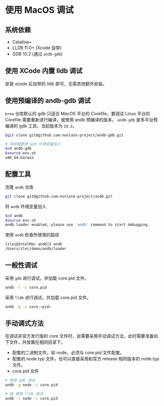 # 使用 MacOS 调试

## 系统依赖
* Catalina+
* LLDB 11.0+ (Xcode 自带)
* GDB 10.2 (通过 `andb-gdb`)

## 使用 XCode 内置 lldb 调试 

安装 xcode 后自带的 lldb 即可，无需其他额外安装。


## 使用预编译的 andb-gdb 调试

`brew` 仓库默认的 gdb 只适合 MacOS 平台的 Corefile，要调试 Linux 平台的 Corefile 需要重新进行编译，或使用 andb 预编译的版本。
`andb-gdb` 是多平台预编译的 gdb 工具，当前版本为 `10.2`。

```bash
$git clone git@github.com:noslate-project/andb-gdb.git

# 同样需要把 gdb 环境变量加入
$cd andb-gdb
$source env.sh
x86_64-Darwin
```

## 配置工具

克隆 `andb` 仓库
```bash
git clone git@github.com:noslate-project/andb.git
```

将 `andb` 环境变量加入
```bash
$cd andb
$source env.sh
andb loader enabled, please use 'andb' command to start debugging.
```

使用 `andb` 检查所使用的路径
```bash
[zlei@IntelMac andb]$ andb
/Users/zlei/demo/andb/loader
```

## 一般性调试

采用 `gdb` 进行调试，并加载 core.pid 文件。
```bash
andb -l -c core.pid
```

采用 `lldb` 进行调试，并加载 core.pid 文件。
```bash
andb -g -c core.<pid>
```

## 手动调式方法

在调试非官方发行版的 core 文件时，会需要采用手动调试方法，此时需要准备如下文件，并放置在相同目录下，
* 配套的二进制文件，如 node，必须与 core.pid 文件配套。
* 配套的 node.typ 文件，也可以直接采用和官方 release 相同版本的 node.typ 文件。
* core.pid 文件

```bash
# 使用 gdb 调试
andb -g node -c core.pid

# 或 使用 lldb 调试
andb -l node -c core.pid
```
